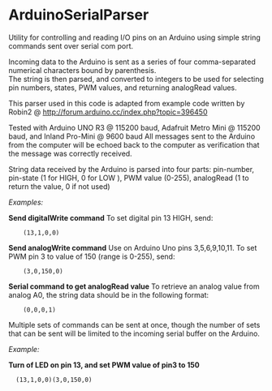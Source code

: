 # ArduinoSerialParser
Utility for controlling and reading I/O pins on an Arduino using simple string commands sent over serial com port.  

Incoming data to the Arduino is sent as a series of four comma-separated numerical characters bound by parenthesis.  
The string is then parsed, and converted to integers to be used for selecting pin numbers, states, PWM values, and returning analogRead values.

This parser used in this code is adapted from example code written by Robin2 @ http://forum.arduino.cc/index.php?topic=396450

Tested with Arduino UNO R3 @ 115200 baud, Adafruit Metro Mini @ 115200 baud, and Inland Pro-Mini @ 9600 baud
All messages sent to the Arduino from the computer will be echoed back to the computer as verification that the
message was correctly received.
 
String data received by the Arduino is parsed into four parts:
pin-number, pin-state (1 for HIGH, 0 for LOW ), PWM value (0-255), analogRead (1 to return the value, 0 if not used)


  *Examples:*

  **Send digitalWrite command**
  To set digital pin 13 HIGH, send:

        (13,1,0,0)

  **Send analogWrite command**
      Use on Arduino Uno pins 3,5,6,9,10,11.
      To set PWM pin 3 to value of 150 (range is 0-255), send:

        (3,0,150,0)

  **Serial command to get analogRead value**
      To retrieve an analog value from analog A0, the string data should be in the following format:

        (0,0,0,1)

Multiple sets of commands can be sent at once, though the number of sets that can be sent will be limited to the 
incoming serial buffer on the Arduino.

*Example:*

 **Turn of LED on pin 13, and set PWM value of pin3 to 150**
 
      (13,1,0,0)(3,0,150,0)
